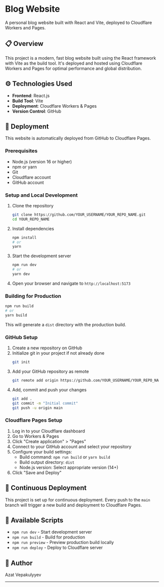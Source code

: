 # Blog Website

A personal blog website built with React and Vite, deployed to Cloudflare Workers and Pages.

## 📋 Overview

This project is a modern, fast blog website built using the React framework with Vite as the build tool. It's deployed and hosted using Cloudflare Workers and Pages for optimal performance and global distribution.

## ⚙️ Technologies Used

- **Frontend**: React.js
- **Build Tool**: Vite
- **Deployment**: Cloudflare Workers & Pages
- **Version Control**: GitHub

## 🚀 Deployment

This website is automatically deployed from GitHub to Cloudflare Pages.

### Prerequisites

- Node.js (version 16 or higher)
- npm or yarn
- Git
- Cloudflare account
- GitHub account

### Setup and Local Development

1. Clone the repository
   ```bash
   git clone https://github.com/YOUR_USERNAME/YOUR_REPO_NAME.git
   cd YOUR_REPO_NAME
   ```

2. Install dependencies
   ```bash
   npm install
   # or
   yarn
   ```

3. Start the development server
   ```bash
   npm run dev
   # or
   yarn dev
   ```

4. Open your browser and navigate to `http://localhost:5173`

### Building for Production

```bash
npm run build
# or
yarn build
```

This will generate a `dist` directory with the production build.

### GitHub Setup

1. Create a new repository on GitHub
2. Initialize git in your project if not already done
   ```bash
   git init
   ```
3. Add your GitHub repository as remote
   ```bash
   git remote add origin https://github.com/YOUR_USERNAME/YOUR_REPO_NAME.git
   ```
4. Add, commit and push your changes
   ```bash
   git add .
   git commit -m "Initial commit"
   git push -u origin main
   ```

### Cloudflare Pages Setup

1. Log in to your Cloudflare dashboard
2. Go to Workers & Pages
3. Click "Create application" > "Pages"
4. Connect to your GitHub account and select your repository
5. Configure your build settings:
   - Build command: `npm run build` or `yarn build`
   - Build output directory: `dist`
   - Node.js version: Select appropriate version (14+)
6. Click "Save and Deploy"

## 🔄 Continuous Deployment

This project is set up for continuous deployment. Every push to the `main` branch will trigger a new build and deployment to Cloudflare Pages.




## 🧩 Available Scripts

- `npm run dev` - Start development server
- `npm run build` - Build for production
- `npm run preview` - Preview production build locally
- `npm run deploy` - Deploy to Cloudflare server



## 👤 Author

Azat Vepakulyyev

---

